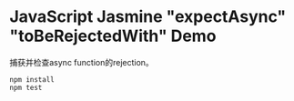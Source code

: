 JavaScript Jasmine "expectAsync" "toBeRejectedWith" Demo
========================================

捕获并检查async function的rejection。

```
npm install
npm test
```
